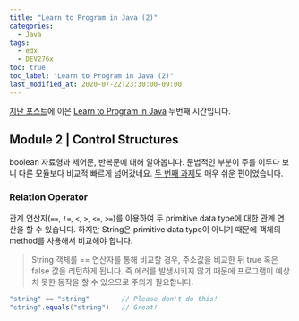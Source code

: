 ```yaml
---
title: "Learn to Program in Java (2)"
categories:
  - Java
tags:
  - edx
  - DEV276x
toc: true
toc_label: "Learn to Program in Java (2)"
last_modified_at: 2020-07-22T23:30:00-09:00
---
```


[지난 포스트][prev-post]에 이은 [Learn to Program in Java][edx-java] 두번째 시간입니다.

## Module 2 | Control Structures

boolean 자료형과 제어문, 반복문에 대해 알아봅니다. 문법적인 부분이 주를 이루다 보니 다른 모듈보다 비교적 빠르게 넘어갔네요. [두 번째 과제][project-2]도 매우 쉬운 편이었습니다.

### Relation Operator

관계 연산자(`==`, `!=`, `<`, `>`, `<=`, `>=`)를 이용하여 두 primitive data type에 대한 관계 연산을 할 수 있습니다. 하지만 String은 primitive data type이 아니기 때문에 객체의 method를 사용해서 비교해야 합니다.

> String 객체를 == 연산자를 통해 비교할 경우, 주소값을 비교한 뒤 true 혹은 false 값을 리턴하게 됩니다. 즉 에러를 발생시키지 않기 때문에 프로그램이 예상치 못한 동작을 할 수 있으므로 주의가 필요합니다.

```java
"string" == "string"        // Please don't do this!
"string".equals("string")   // Great!
```

[prev-post]: https://yyyoungha.github.io/java/learn-to-program-in-java-1/
[edx-java]: https://www.edx.org/course/learn-to-program-in-java-2
[project-2]: https://courses.edx.org/courses/course-v1:Microsoft+DEV276x+1T2020a/discussion/forum/2f82d12a81a1278addb125973090d19e42d17c31/threads/5f185cc1eac4b40841a221b9

